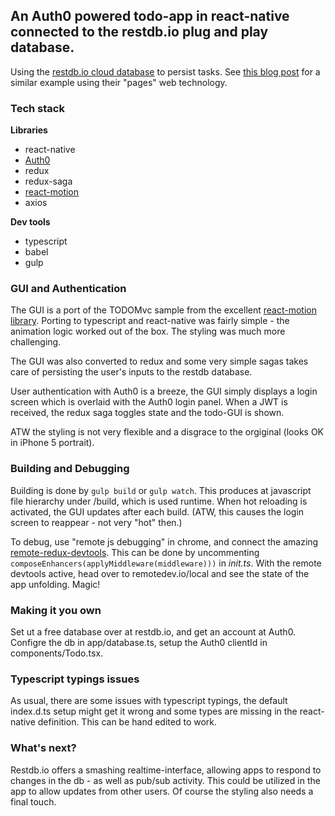 ## An Auth0 powered todo-app in react-native connected to the restdb.io plug and play database.

Using the [restdb.io cloud database](https://restdb.io) to persist tasks.  See [this blog post](https://restdb.io/blog/#!posts/57cece1a2d5dbc27000000d3) for a similar example using their "pages" web technology.

### Tech stack

**Libraries**

* react-native
* [Auth0](https://github.com/auth0/react-native-lock) 
* redux
* redux-saga
* [react-motion](https://github.com/chenglou/react-motion)
* axios

**Dev tools**

* typescript 
* babel
* gulp

### GUI and Authentication

The GUI is a port of the TODOMvc sample from the excellent [react-motion library](https://github.com/chenglou/react-motion).  Porting to typescript and react-native was fairly simple - the animation logic worked out of the box. The styling was much more challenging. 

The GUI was also converted to redux and some very simple sagas takes care of persisting the user's inputs to the restdb database.

User authentication with Auth0 is a breeze, the GUI simply displays a login screen which is overlaid with the Auth0 login panel.  When a JWT is received, the redux saga toggles state and the todo-GUI is shown.

ATW the styling is not very flexible and a disgrace to the orgiginal (looks OK in iPhone 5 portrait). 

### Building and Debugging

Building is done by `gulp build` or `gulp watch`.  This produces at javascript file hierarchy under /build, which is used runtime. When hot reloading is activated, the GUI updates after each build. (ATW, this causes the login screen to reappear - not very "hot" then.)

To debug, use "remote js debugging" in chrome, and connect the amazing [remote-redux-devtools](https://github.com/zalmoxisus/remote-redux-devtools).  This can be done by uncommenting `composeEnhancers(applyMiddleware(middleware)))` in *init.ts*.  With the remote devtools active, head over to remotedev.io/local and see the state of the app unfolding.  Magic!

### Making it you own

Set ut a free database over at restdb.io, and get an account at Auth0.  Configre the db in app/database.ts, setup the Auth0 clientId in components/Todo.tsx.

### Typescript typings issues

As usual, there are some issues with typescript typings, the default index.d.ts setup might get it wrong and some types are missing in the react-native definition.  This can be hand edited to work.

### What's next?

Restdb.io offers a smashing realtime-interface, allowing apps to respond to changes in the db - as well as pub/sub activity. This could be utilized in the app to allow updates from other users.  Of course the styling also needs a final touch.
